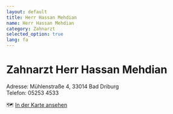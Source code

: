 ```yaml
---
layout: default
title: Herr Hassan Mehdian
name: Herr Hassan Mehdian
category: Zahnarzt
selected_option: true
lang: fa
---
```


# Zahnarzt Herr Hassan Mehdian

Adresse: Mühlenstraße 4, 33014 Bad Driburg  
Telefon: 05253 4533 

🗺️ [In der Karte ansehen](https://maps.app.goo.gl/ute8GBH9DwRhgovY6)